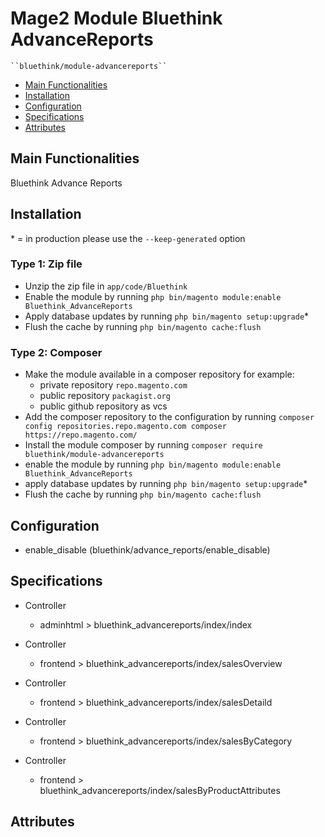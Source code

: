 # Mage2 Module Bluethink AdvanceReports

    ``bluethink/module-advancereports``

 - [Main Functionalities](#markdown-header-main-functionalities)
 - [Installation](#markdown-header-installation)
 - [Configuration](#markdown-header-configuration)
 - [Specifications](#markdown-header-specifications)
 - [Attributes](#markdown-header-attributes)


## Main Functionalities
Bluethink Advance Reports

## Installation
\* = in production please use the `--keep-generated` option

### Type 1: Zip file

 - Unzip the zip file in `app/code/Bluethink`
 - Enable the module by running `php bin/magento module:enable Bluethink_AdvanceReports`
 - Apply database updates by running `php bin/magento setup:upgrade`\*
 - Flush the cache by running `php bin/magento cache:flush`

### Type 2: Composer

 - Make the module available in a composer repository for example:
    - private repository `repo.magento.com`
    - public repository `packagist.org`
    - public github repository as vcs
 - Add the composer repository to the configuration by running `composer config repositories.repo.magento.com composer https://repo.magento.com/`
 - Install the module composer by running `composer require bluethink/module-advancereports`
 - enable the module by running `php bin/magento module:enable Bluethink_AdvanceReports`
 - apply database updates by running `php bin/magento setup:upgrade`\*
 - Flush the cache by running `php bin/magento cache:flush`


## Configuration

 - enable_disable (bluethink/advance_reports/enable_disable)


## Specifications

 - Controller
	- adminhtml > bluethink_advancereports/index/index

 - Controller
	- frontend > bluethink_advancereports/index/salesOverview

 - Controller
	- frontend > bluethink_advancereports/index/salesDetaild

 - Controller
	- frontend > bluethink_advancereports/index/salesByCategory

 - Controller
	- frontend > bluethink_advancereports/index/salesByProductAttributes


## Attributes



